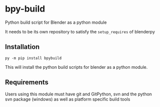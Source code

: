 # bpy-build
Python build script for Blender as a python module

It needs to be its own repository to satisfy the ```setup_requires``` of blenderpy

## Installation
```py -m pip install bpybuild```

This will install the python build scripts for blender as a python module. 

## Requirements

Users using this module must have git and GitPython, svn and the python svn package (windows) as well as platform specific build tools